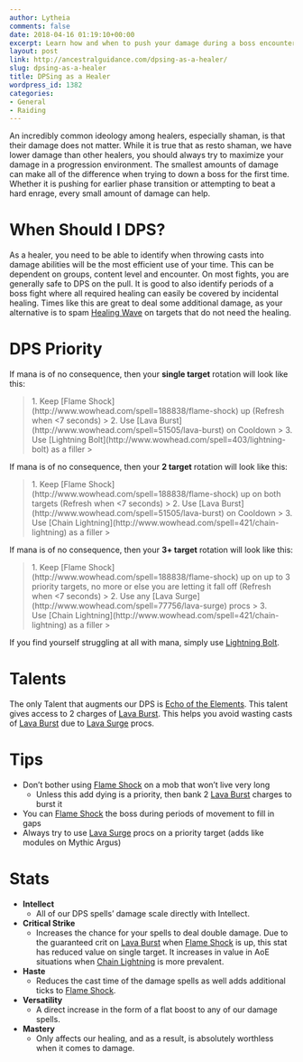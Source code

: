 ```yaml
---
author: Lytheia
comments: false
date: 2018-04-16 01:19:10+00:00
excerpt: Learn how and when to push your damage during a boss encounter.
layout: post
link: http://ancestralguidance.com/dpsing-as-a-healer/
slug: dpsing-as-a-healer
title: DPSing as a Healer
wordpress_id: 1382
categories:
- General
- Raiding
---
```


An incredibly common ideology among healers, especially shaman, is that their damage does not matter. While it is true that as resto shaman, we have lower damage than other healers, you should always try to maximize your damage in a progression environment. The smallest amounts of damage can make all of the difference when trying to down a boss for the first time. Whether it is pushing for earlier phase transition or attempting to beat a hard enrage, every small amount of damage can help.

		
			

# When Should I DPS?

		
		

As a healer, you need to be able to identify when throwing casts into damage abilities will be the most efficient use of your time. This can be dependent on groups, content level and encounter. On most fights, you are generally safe to DPS on the pull. It is good to also identify periods of a boss fight where all required healing can easily be covered by incidental healing. Times like this are great to deal some additional damage, as your alternative is to spam [Healing Wave](http://www.wowhead.com/spell=77472/healing-wave) on targets that do not need the healing. 

		
			

# DPS Priority

		
		

If mana is of no consequence, then your **single target** rotation will look like this:

<blockquote>  1. Keep [Flame Shock](http://www.wowhead.com/spell=188838/flame-shock) up (Refresh when <7 seconds)
>   2. Use [Lava Burst](http://www.wowhead.com/spell=51505/lava-burst) on Cooldown
>   3. Use [Lightning Bolt](http://www.wowhead.com/spell=403/lightning-bolt) as a filler
> </blockquote>

If mana is of no consequence, then your **2 target** rotation will look like this:

<blockquote>  1. Keep [Flame Shock](http://www.wowhead.com/spell=188838/flame-shock) up on both targets (Refresh when <7 seconds)
>   2. Use [Lava Burst](http://www.wowhead.com/spell=51505/lava-burst) on Cooldown
>   3. Use [Chain Lightning](http://www.wowhead.com/spell=421/chain-lightning) as a filler
> </blockquote>

If mana is of no consequence, then your **3+ target** rotation will look like this:

<blockquote>  1. Keep [Flame Shock](http://www.wowhead.com/spell=188838/flame-shock) up on up to 3 priority targets, no more or else you are letting it fall off (Refresh when <7 seconds)
>   2. Use any [Lava Surge](http://www.wowhead.com/spell=77756/lava-surge) procs
>   3. Use [Chain Lightning](http://www.wowhead.com/spell=421/chain-lightning) as a filler
> </blockquote>

If you find yourself struggling at all with mana, simply use [Lightning Bolt](http://www.wowhead.com/spell=403/lightning-bolt).

		
			

# Talents

		
		

The only Talent that augments our DPS is [Echo of the Elements](http://www.wowhead.com/spell=108283/echo-of-the-elements). This talent gives access to 2 charges of [Lava Burst](http://www.wowhead.com/spell=51505/lava-burst). This helps you avoid wasting casts of [Lava Burst](http://www.wowhead.com/spell=51505/lava-burst) due to [Lava Surge](http://www.wowhead.com/spell=77756/lava-surge) procs.

		
			

# Tips

		
		

  * Don’t bother using [Flame Shock](http://www.wowhead.com/spell=188838/flame-shock) on a mob that won’t live very long
    * Unless this add dying is a priority, then bank 2 [Lava Burst](http://www.wowhead.com/spell=51505/lava-burst) charges to burst it
  * You can [Flame Shock](http://www.wowhead.com/spell=188838/flame-shock) the boss during periods of movement to fill in gaps
  * Always try to use [Lava Surge](http://www.wowhead.com/spell=77756/lava-surge) procs on a priority target (adds like modules on Mythic Argus)
		
			

# Stats

		
		

  * **Intellect**
    * All of our DPS spells’ damage scale directly with Intellect.
  * **Critical Strike**
    * Increases the chance for your spells to deal double damage. Due to the guaranteed crit on [Lava Burst](http://www.wowhead.com/spell=51505/lava-burst) when [Flame Shock](http://www.wowhead.com/spell=188838/flame-shock) is up, this stat has reduced value on single target. It increases in value in AoE situations when [Chain Lightning](http://www.wowhead.com/spell=421/chain-lightning) is more prevalent.
  * **Haste**
    * Reduces the cast time of the damage spells as well adds additional ticks to [Flame Shock](http://www.wowhead.com/spell=188838/flame-shock).
  * **Versatility**
    * A direct increase in the form of a flat boost to any of our damage spells.
  * **Mastery**
    * Only affects our healing, and as a result, is absolutely worthless when it comes to damage.
